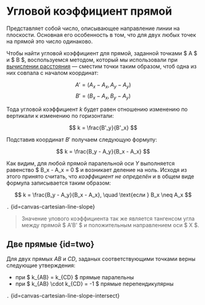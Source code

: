 # Угловой коэффициент прямой

Представляет собой число, описывающее направление линии на плоскости. Основная его особенность в том, что для двух любых
точек на прямой это число одинаково.

Чтобы найти угловой коэффициент для прямой, заданной точками $ A $ и $ B $, воспользуемся методом,
который мы использовали при [вычислении расстояния](number-line-distance.md) — сместим точки таким образом, чтоб одна из
них совпала с
началом координат:

$$A' = (A_x - A_x, A_y - A_y)$$
$$B' = (B_x - A_x, B_y - A_y)$$

Тода угловой коэффициент $k$ будет равен отношению изменению по вертикали к изменению по горизонтали:

$$ k = \frac{B'_y}{B'_x} $$

Подставив координат $B'$ получаем следующую формулу:

$$ k = \frac{B_y - A_y}{B_x - A_x} $$

Как видим, для любой прямой паралельной оси $Y$ выполняется равенство $ B_x - A_x = 0 $ и возникает деление на ноль.
Исходя из этого принято считать, что *коэффициент не определён* и в общем виде формула записывается таким образом:

$$ k = \frac{B_y - A_y}{B_x - A_x}, \quad \text{если } B_x \neq A_x $$

```.``` {id=canvas-cartesian-line-slope}

> Значение улового коэффициента так же является тангенсом угла между прямой $ A'B' $ и положительным направлением
> оси $ X $.

## Две прямые {id=two}

Для двух прямых $AB$ и $CD$, заданых соответствующими точками верны следующие утверждения:

- при $ k_{AB} = k_{CD} $ прямые паралельны
- при $ k_{AB} \cdot k_{CD} = -1 $ прямые перепендикулярны

```.``` {id=canvas-cartesian-line-slope-intersect}